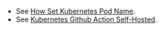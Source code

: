 
- See [How Set Kubernetes Pod Name][kubernetes-pod-name].
- See [Kubernetes Github Action Self-Hosted][kubernetes-github-action].


<!-- Links: -->
[kubernetes-pod-name]: https://stackoverflow.com/questions/37253068/programmatically-get-the-name-of-the-pod-that-a-container-belongs-to-in-kubernet
[kubernetes-github-action]: https://medium.com/geekculture/github-actions-self-hosted-runner-on-kubernetes-55d077520a31